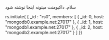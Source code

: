 سلام. داکیومنت میتونه اینجا نوشته شود


rs.initiate( {
   _id : "rs0",
   members: [
      { _id: 0, host: "mongodb0.example.net:27017" },
      { _id: 1, host: "mongodb1.example.net:27017" },
      { _id: 2, host: "mongodb2.example.net:27017" }
   ]
})